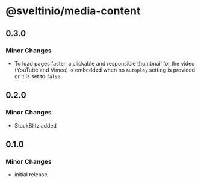 # @sveltinio/media-content

## 0.3.0

### Minor Changes

- To load pages faster, a clickable and responsible thumbnail for the video (YouTube and Vimeo) is embedded when no `autoplay` setting is provided or it is set to `false`.

## 0.2.0

### Minor Changes

- StackBlitz added

## 0.1.0

### Minor Changes

- initial release
